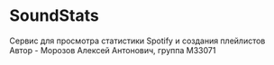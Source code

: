 # SoundStats
Сервис для просмотра статистики Spotify и создания плейлистов  
Автор - Морозов Алексей Антонович, группа M33071